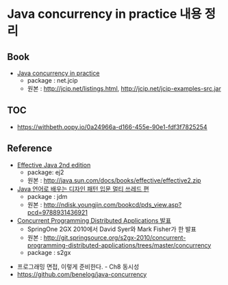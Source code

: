 Java concurrency in practice 내용 정리
=========


## Book
- [Java concurrency in practice](http://www.yes24.com/24/goods/1550580)
  - package : net.jcip
  - 원본 : <http://jcip.net/listings.html>, <http://jcip.net/jcip-examples-src.jar>

## TOC
- https://withbeth.oopy.io/0a24966a-d166-455e-90e1-fdf3f7825254

## Reference
- [Effective Java 2nd edition](http://www.yes24.com/24/goods/2416238)
  - package: ej2
  - 원본 : <http://java.sun.com/docs/books/effective/effective2.zip>
- [Java 언어로 배우는 디자인 패턴 입문 멀티 쓰레드 편](http://www.yes24.com/24/goods/2922297)
  - package : jdm
  - 원본 : <http://ndisk.youngjin.com/bookcd/pds_view.asp?pcd=9788931436921>
- [Concurrent Programming Distributed Applications 발표](http://www.infoq.com/presentations/Concurrent-Distributed-Applications-Spring
  )
  - SpringOne 2GX 2010에서 David Syer와 Mark Fisher가 한 발표
  - 원본 : <http://git.springsource.org/s2gx-2010/concurrent-programming-distributed-applications/trees/master/concurrency>
  - package : s2gx
* 프로그래밍 면접, 이렇게 준비한다. - Ch8 동시성
* https://github.com/benelog/java-concurrency
